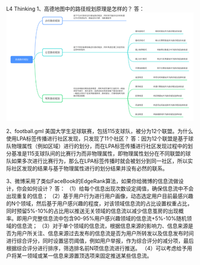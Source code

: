 L4 Thinking
1、高德地图中的路径规划原理是怎样的？
答：![Image text](https://github.com/arthurt53/RS6-work/blob/master/L4/Question_1.png)
 
2、football.gml 美国大学生足球联赛，包括115支球队，被分为12个联盟。为什么使用LPA标签传播进行社区发现，只发现了11个社区？
答：因为12个联盟是基于球队物理属性（例如区域）进行的划分，而在LPA标签传播进行社区发现过程中的划分基准是115支球队间的比赛行为而非物理属性，即物理属性划分在不同联盟的球队如果多次进行比赛行为，那么在LPA标签传播时就会被划分到同一社区，所以实际社区发现的结果与基于物理属性进行的划分结果并没有必然的联系。

3、微博采用了类似FaceBook的EdgeRank算法，如果你给微博的信息流做设计，你会如何设计？
答：
（1）给每个信息出现次数设定阈值，确保信息流中不会出现重复的信息；
（2）基于用户行为进行用户画像，动态选定用户目前最感兴趣的N个领域，然后基于用户感兴趣的程度，对该领域信息流的占比设置权重占比，同时预留5%-10%的占比用以推送无关领域的信息流以减少信息茧房的出现概率。即用户完整信息流中包含90-95%用户感兴趣领域的信息流+5%-10%随机领域的信息流；
（3）对于单个领域的信息流，根据信息来源的影响力、信息来源是否为用户所关注、信息来源过去发布的信息流是否为用户所转发以及信息发布时间进行综合评分，同时设置惩罚阈值，例如用户举报，作为综合评分的减分项，最后根据综合评分进行排序，筛选排名前N项信息流进行推送。
（4）可以考虑给予用户将某一领域或某一信息来源置顶选项来固定推送某些信息流。

